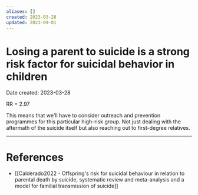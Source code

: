 ```yaml
---
aliases: []
created: 2023-03-28
updated: 2023-09-01
---
```


# Losing a parent to suicide is a strong risk factor for suicidal behavior in children
Date created: 2023-03-28

RR = 2.97

This means that we'll have to consider outreach and prevention programmes for this particular high-risk group. Not just dealing with the aftermath of the suicide itself but also reaching out to first-degree relatives.

---
# References
* [[Calderado2022 - Offspring's risk for suicidal behaviour in relation to parental death by suicide, systematic review and meta-analysis and a model for familial transmission of suicide]]